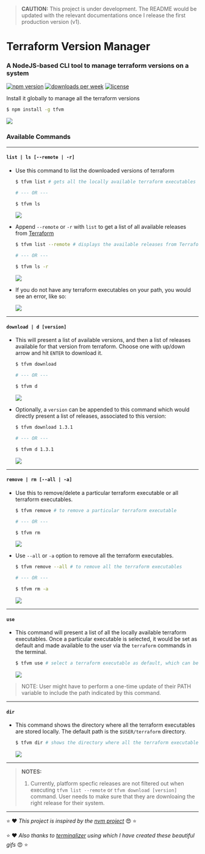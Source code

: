 > **CAUTION:** This project is under development. The README would be updated with the relevant documentations once I release the first production version (v1).

# Terraform Version Manager

### A NodeJS-based CLI tool to manage terraform versions on a system

[![npm version](https://img.shields.io/npm/v/tfvm?color=blue&label=version&style=flat-square)](https://www.npmjs.com/package/tfvm) [![downloads per week](https://img.shields.io/npm/dw/tfvm)](https://www.npmjs.com/package/tfvm) [![license](https://img.shields.io/npm/l/tfvm?color=lightblue)](https://www.npmjs.com/package/tfvm)

Install it globally to manage all the terraform versions

```sh
$ npm install -g tfvm
```

![](https://github.com/anindya-dey/tfvm/blob/main/assets/gifs/default.gif)

### Available Commands

---

#### `list | ls [--remote | -r]`

- Use this command to list the downloaded versions of terraform

  ```sh
  $ tfvm list # gets all the locally available terraform executables

  # --- OR ---

  $ tfvm ls
  ```

  ![](https://github.com/anindya-dey/tfvm/blob/main/assets/gifs/ls.gif)

- Append `--remote` or `-r` with `list` to get a list of all available releases from [Terraform](https://releases.hashicorp.com/terraform)

  ```sh
  $ tfvm list --remote # displays the available releases from Terraform's website

  # --- OR ---

  $ tfvm ls -r
  ```

  ![](https://github.com/anindya-dey/tfvm/blob/main/assets/gifs/ls-remote.gif)

- If you do not have any terraform executables on your path, you would see an error, like so:

  ![](https://github.com/anindya-dey/tfvm/blob/main/assets/gifs/ls-when-empty.gif)

---

#### `download | d [version]`

- This will present a list of available versions, and then a list of releases available for that version from terraform. Choose one with up/down arrow and hit `ENTER` to download it.

  ```sh
  $ tfvm download
  
  # --- OR ---
  
  $ tfvm d
  ```

  ![](https://github.com/anindya-dey/tfvm/blob/main/assets/gifs/download.gif)

- Optionally, a `version` can be appended to this command which would directly present a list of releases, associated to this version:

  ```sh
  $ tfvm download 1.3.1
  
  # --- OR ---
  
  $ tfvm d 1.3.1
  ```

  ![](https://github.com/anindya-dey/tfvm/blob/main/assets/gifs/download-version.gif)

---

#### `remove | rm [--all | -a]`

- Use this to remove/delete a particular terraform executable or all terraform executables.

  ```sh
  $ tfvm remove # to remove a particular terraform executable
  
  # --- OR ---
  
  $ tfvm rm
  ```
  
  ![](https://github.com/anindya-dey/tfvm/blob/main/assets/gifs/remove.gif)

- Use `--all` or `-a` option to remove all the terraform executables.

  ```sh
  $ tfvm remove --all # to remove all the terraform executables
  
  # --- OR ---
  
  $ tfvm rm -a
  ```
  
  ![](https://github.com/anindya-dey/tfvm/blob/main/assets/gifs/remove-all.gif)

---

#### `use`

- This command will present a list of all the locally available terraform executables. Once a particular executable is selected, it would be set as default and made available to the user via the `terraform` commands in the terminal.

  ```sh
  $ tfvm use # select a terraform executable as default, which can be used via 'terraform' command
  ```
  
  ![](https://github.com/anindya-dey/tfvm/blob/main/assets/gifs/use.gif)

> NOTE: User might have to perform a one-time update of their PATH variable to include the path indicated by this command.

---

#### `dir`

- This command shows the directory where all the terraform executables are stored locally. The default path is the `$USER/terraform` directory.

  ```sh
  $ tfvm dir # shows the directory where all the terraform executables are stored
  ```

  ![](https://github.com/anindya-dey/tfvm/blob/main/assets/gifs/dir.gif)

---

> **NOTES:**
>
> 1. Currently, platform specfic releases are not filtered out when executing `tfvm list --remote` or `tfvm download [version]` command. User needs to make sure that they are downloaing the right release for their system.

---

⭐ :heart: _This project is inspired by the [nvm project](https://github.com/nvm-sh/nvm)_ 😍 ⭐

⭐ :heart: _Also thanks to [terminalizer](https://www.npmjs.com/package/terminalizer) using which I have created these beautiful gifs_ 😍 ⭐
